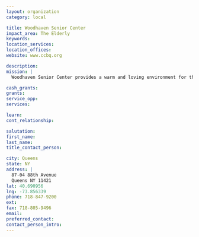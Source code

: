 ```yaml
---
layout: organization
category: local

title: Woodhaven Senior Center
impact_area: The Elderly
keywords: 
location_services: 
location_offices: 
website: www.ccbq.org

description: 
mission: |
  Woodhaven Senior Center provides a warm and loving environment for the seniors in the southwest area of Queens.

cash_grants: 
grants: 
service_opp: 
services: 

learn: 
cont_relationship: 

salutation: 
first_name: 
last_name: 
title_contact_person: 

city: Queens
state: NY
address: |
  87-04 88th Avenue    
  Queens NY 11421
lat: 40.690956
lng: -73.856339
phone: 718-847-9200
ext: 
fax: 718-805-9496
email: 
preferred_contact: 
contact_person_intro: 
---
```

